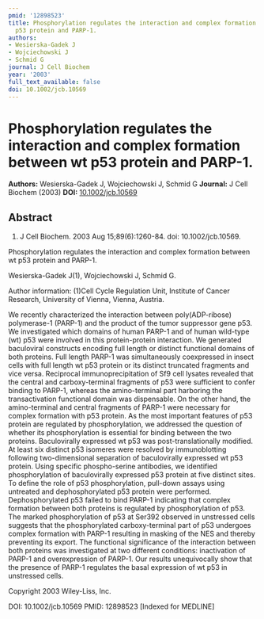 ```yaml
---
pmid: '12898523'
title: Phosphorylation regulates the interaction and complex formation between wt
  p53 protein and PARP-1.
authors:
- Wesierska-Gadek J
- Wojciechowski J
- Schmid G
journal: J Cell Biochem
year: '2003'
full_text_available: false
doi: 10.1002/jcb.10569
---
```


# Phosphorylation regulates the interaction and complex formation between wt p53 protein and PARP-1.
**Authors:** Wesierska-Gadek J, Wojciechowski J, Schmid G
**Journal:** J Cell Biochem (2003)
**DOI:** [10.1002/jcb.10569](https://doi.org/10.1002/jcb.10569)

## Abstract

1. J Cell Biochem. 2003 Aug 15;89(6):1260-84. doi: 10.1002/jcb.10569.

Phosphorylation regulates the interaction and complex formation between wt p53
protein and PARP-1.

Wesierska-Gadek J(1), Wojciechowski J, Schmid G.

Author information:
(1)Cell Cycle Regulation Unit, Institute of Cancer Research, University of
Vienna, Vienna, Austria.

We recently characterized the interaction between poly(ADP-ribose) polymerase-1
(PARP-1) and the product of the tumor suppressor gene p53. We investigated which
domains of human PARP-1 and of human wild-type (wt) p53 were involved in this
protein-protein interaction. We generated baculoviral constructs encoding full
length or distinct functional domains of both proteins. Full length PARP-1 was
simultaneously coexpressed in insect cells with full length wt p53 protein or
its distinct truncated fragments and vice versa. Reciprocal immunoprecipitation
of Sf9 cell lysates revealed that the central and carboxy-terminal fragments of
p53 were sufficient to confer binding to PARP-1, whereas the amino-terminal part
harboring the transactivation functional domain was dispensable. On the other
hand, the amino-terminal and central fragments of PARP-1 were necessary for
complex formation with p53 protein. As the most important features of p53
protein are regulated by phosphorylation, we addressed the question of whether
its phosphorylation is essential for binding between the two proteins.
Baculovirally expressed wt p53 was post-translationally modified. At least six
distinct p53 isomeres were resolved by immunoblotting following two-dimensional
separation of baculovirally expressed wt p53 protein. Using specific
phospho-serine antibodies, we identified phosphorylation of baculovirally
expressed p53 protein at five distinct sites. To define the role of p53
phosphorylation, pull-down assays using untreated and dephosphorylated p53
protein were performed. Dephosphorylated p53 failed to bind PARP-1 indicating
that complex formation between both proteins is regulated by phosphorylation of
p53. The marked phosphorylation of p53 at Ser392 observed in unstressed cells
suggests that the phosphorylated carboxy-terminal part of p53 undergoes complex
formation with PARP-1 resulting in masking of the NES and thereby preventing its
export. The functional significance of the interaction between both proteins was
investigated at two different conditions: inactivation of PARP-1 and
overexpression of PARP-1. Our results unequivocally show that the presence of
PARP-1 regulates the basal expression of wt p53 in unstressed cells.

Copyright 2003 Wiley-Liss, Inc.

DOI: 10.1002/jcb.10569
PMID: 12898523 [Indexed for MEDLINE]

